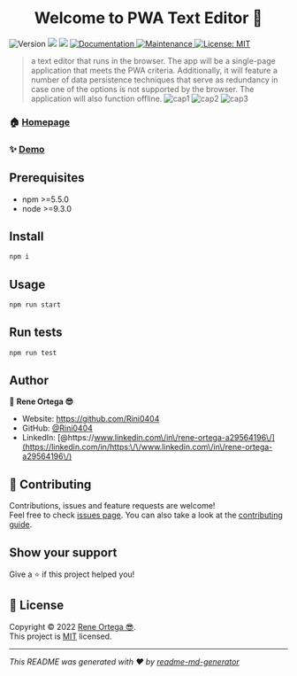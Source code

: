 <h1 align="center">Welcome to PWA Text Editor 👋</h1>
<p>
  <img alt="Version" src="https://img.shields.io/badge/version-1.0.0-blue.svg?cacheSeconds=2592000" />
  <img src="https://img.shields.io/badge/npm-%3E%3D5.5.0-blue.svg" />
  <img src="https://img.shields.io/badge/node-%3E%3D9.3.0-blue.svg" />
  <a href="https://github.com/kefranabg/readme-md-generator#readme" target="_blank">
    <img alt="Documentation" src="https://img.shields.io/badge/documentation-yes-brightgreen.svg" />
  </a>
  <a href="https://github.com/kefranabg/readme-md-generator/graphs/commit-activity" target="_blank">
    <img alt="Maintenance" src="https://img.shields.io/badge/Maintained%3F-yes-green.svg" />
  </a>
  <a href="https://github.com/kefranabg/readme-md-generator/blob/master/LICENSE" target="_blank">
    <img alt="License: MIT" src="https://img.shields.io/github/license/Rini0404/PWA Text Editor" />
  </a>
</p>

> a text editor that runs in the browser. The app will be a single-page application that meets the PWA criteria. Additionally, it will feature a number of data persistence techniques that serve as redundancy in case one of the options is not supported by the browser. The application will also function offline.
![cap1](https://user-images.githubusercontent.com/95727555/170564466-1f9a75f2-330d-47a9-8dc2-22df91972589.PNG)
![cap2](https://user-images.githubusercontent.com/95727555/170564468-39ded842-d28d-4cf4-929d-5d85abc172ab.PNG)
![cap3](https://user-images.githubusercontent.com/95727555/170564469-b570bacf-7395-4839-a187-1902c067af53.PNG)

### 🏠 [Homepage](https://github.com/Rini0404/pwa-Text-Editor)

### ✨ [Demo](https://drive.google.com/file/d/1CHnZH_skvoEWZge9LR17NbFVNJDEofdI/view)

## Prerequisites

- npm >=5.5.0
- node >=9.3.0

## Install

```sh
npm i
```

## Usage

```sh
npm run start
```

## Run tests

```sh
npm run test
```

## Author

👤 **Rene Ortega 😎**

* Website: https://github.com/Rini0404
* GitHub: [@Rini0404](https://github.com/Rini0404)
* LinkedIn: [@https:\/\/www.linkedin.com\/in\/rene-ortega-a29564196\/](https://linkedin.com/in/https:\/\/www.linkedin.com\/in\/rene-ortega-a29564196\/)

## 🤝 Contributing

Contributions, issues and feature requests are welcome!<br />Feel free to check [issues page](https://github.com/kefranabg/readme-md-generator/issues). You can also take a look at the [contributing guide](https://github.com/kefranabg/readme-md-generator/blob/master/CONTRIBUTING.md).

## Show your support

Give a ⭐️ if this project helped you!

## 📝 License

Copyright © 2022 [Rene Ortega 😎](https://github.com/Rini0404).<br />
This project is [MIT](https://github.com/kefranabg/readme-md-generator/blob/master/LICENSE) licensed.

***
_This README was generated with ❤️ by [readme-md-generator](https://github.com/kefranabg/readme-md-generator)_

